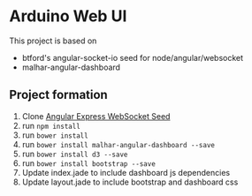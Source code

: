 # Arduino Web UI

This project is based on

* btford's angular-socket-io seed for node/angular/websocket
* malhar-angular-dashboard

## Project formation

1. Clone [Angular Express WebSocket Seed](https://github.com/btford/angular-socket-io-seed)
2. run `npm install`
3. run `bower install`
4. run `bower install malhar-angular-dashboard --save`
5. run `bower install d3 --save`
6. run `bower install bootstrap --save`
7. Update index.jade to include dashboard js dependencies
8. Update layout.jade to include bootstrap and dashboard css